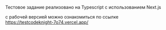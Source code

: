 Тестовое задание реализовано на Typescript  с использованием Next.js

c рабочей версией можно ознакомиться по ссылке https://testcodeknight-7o74.vercel.app/

